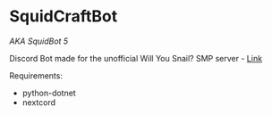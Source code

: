 # SquidCraftBot
*AKA SquidBot 5*

Discord Bot made for the unofficial Will You Snail? SMP server - [Link](https://discord.gg/8F9BuDg9HF)

Requirements:
- python-dotnet
- nextcord
